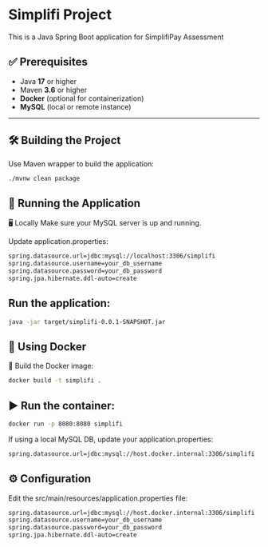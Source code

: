 # Simplifi Project

This is a Java Spring Boot application for SimplifiPay Assessment

## ✅ Prerequisites

- Java **17** or higher  
- Maven **3.6** or higher  
- **Docker** (optional for containerization)  
- **MySQL** (local or remote instance)

---

## 🛠️ Building the Project

Use Maven wrapper to build the application:

```bash
./mvnw clean package
```

## 🚀 Running the Application
🖥️ Locally
Make sure your MySQL server is up and running.

Update application.properties:

```bash
spring.datasource.url=jdbc:mysql://localhost:3306/simplifi
spring.datasource.username=your_db_username
spring.datasource.password=your_db_password
spring.jpa.hibernate.ddl-auto=create
```

## Run the application:

```bash
java -jar target/simplifi-0.0.1-SNAPSHOT.jar
```

## 🐳 Using Docker
🔨 Build the Docker image:

```bash
docker build -t simplifi .
```

## ▶️ Run the container:

```bash
docker run -p 8080:8080 simplifi
```

If using a local MySQL DB, update your application.properties:

```bash
spring.datasource.url=jdbc:mysql://host.docker.internal:3306/simplifi
```

## ⚙️ Configuration
Edit the src/main/resources/application.properties file:

```bash
spring.datasource.url=jdbc:mysql://host.docker.internal:3306/simplifi
spring.datasource.username=your_db_username
spring.datasource.password=your_db_password
spring.jpa.hibernate.ddl-auto=create
```


















